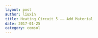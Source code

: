 ```yaml
---
layout: post
author: liuxin
title: Heating Circuit 5 —— Add Material
date: 2017-01-25
category: comsol
---
```


